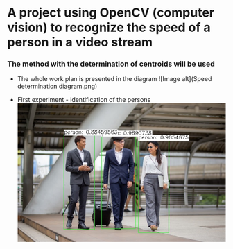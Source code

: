 # A project using OpenCV (computer vision) to recognize the speed of a person in a video stream

### The method with the determination of centroids will be used

- The whole work plan is presented in the diagram
![Image alt](Speed determination diagram.png)

- First experiment - identification of the persons
![Image alt](first_detection.jpg)
